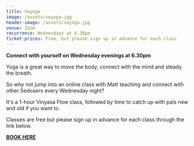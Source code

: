 ```yaml
---
title: Seyoga
image: /assets/seyoga.jpg
header-image: /assets/seyoga.jpg
venue: Zoom
recurrence: Wednesdays at 6.30pm
ticket-prices: Free, but please sign up in advance for each class
---
```

**Connect with yourself on Wednesday evenings at 6.30pm**

Yoga is a great way to move the body, connect with the mind and steady the breath. 

So why not jump into an online class with Matt teaching and connect with other Sedosers every Wednesday night? 

It's a 1-hour Vinyasa Flow class, followed by time to catch up with pals new and old if you want to.

Classes are free but please sign up in advance for each class through the link below. 

**[BOOK HERE](https://mattmoves.as.me/schedule.php?appointmentType=13797270)**